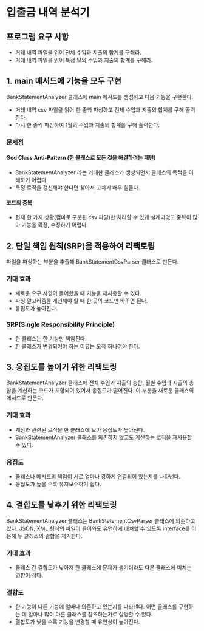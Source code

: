 # 입출금 내역 분석기

## 프로그램 요구 사항
* 거래 내역 파일을 읽어 전체 수입과 지출의 합계를 구해라.
* 거래 내역 파일을 읽어 특정 달의 수입과 지출의 합계를 구해라.

## 1. main 메서드에 기능을 모두 구현

BankStatementAnalyzer 클래스에 main 메서드를 생성하고 다음 기능을 구현한다.  
* 거래 내역 csv 파일을 읽어 한 줄씩 파싱하고 전체 수입과 지출의 합계를 구해 출력한다.
* 다시 한 줄씩 파싱하여 1월의 수입과 지출의 합계를 구해 출력한다.

### 문제점
#### God Class Anti-Pattern (한 클래스로 모든 것을 해결하려는 패턴)
* BankStatementAnalyzer 라는 거대한 클래스가 생성되면서 클래스의 목적을 이해하기 어렵다.
* 특정 로직을 갱신해야 한다면 찾아서 고치기 매우 힘들다.

#### 코드의 중복
* 현재 한 가지 상황(컴마로 구분된 csv 파일)만 처리할 수 있게 설계되었고 중복이 많아 기능을 확장, 수정하기 어렵다.

## 2. 단일 책임 원칙(SRP)을 적용하여 리팩토링

파일을 파싱하는 부분을 추출해 BankStatementCsvParser 클래스로 만든다.

### 기대 효과
* 새로운 요구 사항이 들어왔을 때 기능을 재사용할 수 있다.
* 파싱 알고리즘을 개선해야 할 때 한 곳의 코드만 바꾸면 된다.
* 응집도가 높아진다.

### SRP(Single Responsibility Principle)
* 한 클래스는 한 기능만 책임진다.
* 한 클래스가 변경되어야 하는 이유는 오직 하나여야 한다.

## 3. 응집도를 높이기 위한 리팩토링

BankStatementAnalyzer 클래스에 전체 수입과 지출의 총합, 월별 수입과 지출의 총합을 
계산하는 코드가 포함되어 있어서 응집도가 떨어진다. 이 부분을 새로운 클래스의 메서드로 만든다.

### 기대 효과
* 계산과 관련된 로직을 한 클래스에 모아 응집도가 높아진다.
* BankStatementAnalyzer 클래스를 의존하지 않고도 계산하는 로직을 재사용할 수 있다.

### 응집도
* 클래스나 메서드의 책임이 서로 얼마나 강하게 연결되어 있는지를 나타낸다.
* 응집도가 높을 수록 유지보수하기 쉽다.

## 4. 결합도를 낮추기 위한 리팩토링

BankStatementAnalyzer 클래스는 BankStatementCsvParser 클래스에 의존하고 있다.
JSON, XML 형식의 파일이 들어와도 유연하게 대처할 수 있도록 interface를 이용해 두 클래스의 결합을 제거한다.

### 기대 효과
* 클래스 간 결합도가 낮아져 한 클래스에 문제가 생기더라도 다른 클래스에 미치는 영향이 적다.

### 결합도
* 한 기능이 다른 기능에 얼마나 의존하고 있는지를 나타낸다.
어떤 클래스를 구현하는 데 얼마나 많이 다른 클래스를 참조하는가로 설명할 수 있다.
* 결합도가 낮을 수록 기능을 변경할 때 유연성이 높아진다.

